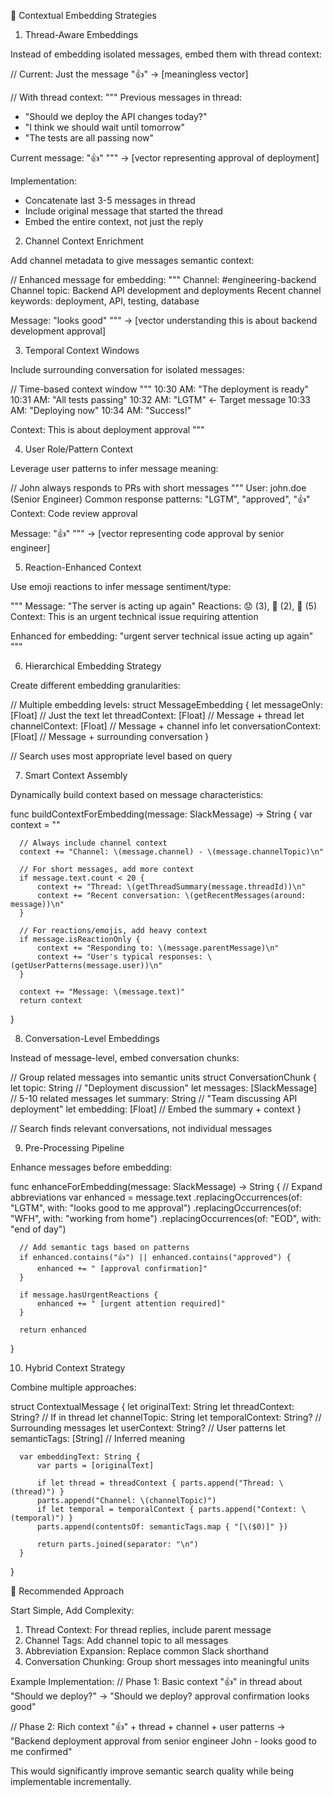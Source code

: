 🧠 Contextual Embedding Strategies

  1. Thread-Aware Embeddings

  Instead of embedding isolated messages, embed them with thread context:

  // Current: Just the message
  "👍"  →  [meaningless vector]

  // With thread context:
  """
  Previous messages in thread:
  - "Should we deploy the API changes today?"
  - "I think we should wait until tomorrow"
  - "The tests are all passing now"

  Current message: "👍"
  """
  → [vector representing approval of deployment]

  Implementation:
  - Concatenate last 3-5 messages in thread
  - Include original message that started the thread
  - Embed the entire context, not just the reply

  2. Channel Context Enrichment

  Add channel metadata to give messages semantic context:

  // Enhanced message for embedding:
  """
  Channel: #engineering-backend
  Channel topic: Backend API development and deployments
  Recent channel keywords: deployment, API, testing, database

  Message: "looks good"
  """
  → [vector understanding this is about backend development approval]

  3. Temporal Context Windows

  Include surrounding conversation for isolated messages:

  // Time-based context window
  """
  10:30 AM: "The deployment is ready"
  10:31 AM: "All tests passing"
  10:32 AM: "LGTM"  ← Target message
  10:33 AM: "Deploying now"
  10:34 AM: "Success!"

  Context: This is about deployment approval
  """

  4. User Role/Pattern Context

  Leverage user patterns to infer message meaning:

  // John always responds to PRs with short messages
  """
  User: john.doe (Senior Engineer)
  Common response patterns: "LGTM", "approved", "👍"
  Context: Code review approval

  Message: "👍"
  """
  → [vector representing code approval by senior engineer]

  5. Reaction-Enhanced Context

  Use emoji reactions to infer message sentiment/type:

  """
  Message: "The server is acting up again"
  Reactions: 😟 (3), 🚨 (2), 👀 (5)
  Context: This is an urgent technical issue requiring attention

  Enhanced for embedding: "urgent server technical issue acting up again"
  """

  6. Hierarchical Embedding Strategy

  Create different embedding granularities:

  // Multiple embedding levels:
  struct MessageEmbedding {
      let messageOnly: [Float]           // Just the text
      let threadContext: [Float]         // Message + thread
      let channelContext: [Float]        // Message + channel info
      let conversationContext: [Float]   // Message + surrounding conversation
  }

  // Search uses most appropriate level based on query

  7. Smart Context Assembly

  Dynamically build context based on message characteristics:

  func buildContextForEmbedding(message: SlackMessage) -> String {
      var context = ""

      // Always include channel context
      context += "Channel: \(message.channel) - \(message.channelTopic)\n"

      // For short messages, add more context
      if message.text.count < 20 {
          context += "Thread: \(getThreadSummary(message.threadId))\n"
          context += "Recent conversation: \(getRecentMessages(around: message))\n"
      }

      // For reactions/emojis, add heavy context
      if message.isReactionOnly {
          context += "Responding to: \(message.parentMessage)\n"
          context += "User's typical responses: \(getUserPatterns(message.user))\n"
      }

      context += "Message: \(message.text)"
      return context
  }

  8. Conversation-Level Embeddings

  Instead of message-level, embed conversation chunks:

  // Group related messages into semantic units
  struct ConversationChunk {
      let topic: String              // "Deployment discussion"
      let messages: [SlackMessage]   // 5-10 related messages
      let summary: String            // "Team discussing API deployment"
      let embedding: [Float]         // Embed the summary + context
  }

  // Search finds relevant conversations, not individual messages

  9. Pre-Processing Pipeline

  Enhance messages before embedding:

  func enhanceForEmbedding(message: SlackMessage) -> String {
      // Expand abbreviations
      var enhanced = message.text
          .replacingOccurrences(of: "LGTM", with: "looks good to me approval")
          .replacingOccurrences(of: "WFH", with: "working from home")
          .replacingOccurrences(of: "EOD", with: "end of day")

      // Add semantic tags based on patterns
      if enhanced.contains("👍") || enhanced.contains("approved") {
          enhanced += " [approval confirmation]"
      }

      if message.hasUrgentReactions {
          enhanced += " [urgent attention required]"
      }

      return enhanced
  }

  10. Hybrid Context Strategy

  Combine multiple approaches:

  struct ContextualMessage {
      let originalText: String
      let threadContext: String?     // If in thread
      let channelTopic: String
      let temporalContext: String?   // Surrounding messages
      let userContext: String?       // User patterns
      let semanticTags: [String]     // Inferred meaning

      var embeddingText: String {
          var parts = [originalText]

          if let thread = threadContext { parts.append("Thread: \(thread)") }
          parts.append("Channel: \(channelTopic)")
          if let temporal = temporalContext { parts.append("Context: \(temporal)") }
          parts.append(contentsOf: semanticTags.map { "[\($0)]" })

          return parts.joined(separator: "\n")
      }
  }

  🎯 Recommended Approach

  Start Simple, Add Complexity:

  1. Thread Context: For thread replies, include parent message
  2. Channel Tags: Add channel topic to all messages
  3. Abbreviation Expansion: Replace common Slack shorthand
  4. Conversation Chunking: Group short messages into meaningful units

  Example Implementation:
  // Phase 1: Basic context
  "👍" in thread about "Should we deploy?"
  → "Should we deploy? approval confirmation looks good"

  // Phase 2: Rich context
  "👍" + thread + channel + user patterns
  → "Backend deployment approval from senior engineer John - looks good to me confirmed"

  This would significantly improve semantic search quality while being implementable incrementally.



